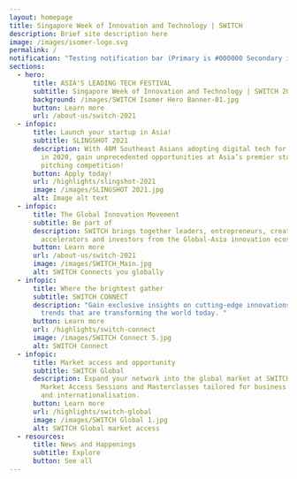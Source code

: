 ```yaml
---
layout: homepage
title: Singapore Week of Innovation and Technology | SWITCH
description: Brief site description here
image: /images/isomer-logo.svg
permalink: /
notification: "Testing notification bar (Primary is #000000 Secondary is #e7131a)"
sections:
  - hero:
      title: ASIA'S LEADING TECH FESTIVAL
      subtitle: Singapore Week of Innovation and Technology | SWITCH 2021
      background: /images/SWITCH Isomer Hero Banner-01.jpg
      button: Learn more
      url: /about-us/switch-2021
  - infopic:
      title: Launch your startup in Asia!
      subtitle: SLINGSHOT 2021
      description: With 40M Southeast Asians adopting digital tech for the first time
        in 2020, gain unprecedented opportunities at Asia’s premier startup
        pitching competition!
      button: Apply today!
      url: /highlights/slingshot-2021
      image: /images/SLINGSHOT 2021.jpg
      alt: Image alt text
  - infopic:
      title: The Global Innovation Movement
      subtitle: Be part of
      description: SWITCH brings together leaders, entrepreneurs, creators,
        accelerators and investors from the Global-Asia innovation ecosystem.
      button: Learn more
      url: /about-us/switch-2021
      image: /images/SWITCH_Main.jpg
      alt: SWITCH Connects you globally
  - infopic:
      title: Where the brightest gather
      subtitle: SWITCH CONNECT
      description: "Gain exclusive insights on cutting-edge innovations and growing
        trends that are transforming the world today. "
      button: Learn more
      url: /highlights/switch-connect
      image: /images/SWITCH Connect 5.jpg
      alt: SWITCH Connect
  - infopic:
      title: Market access and opportunity
      subtitle: SWITCH Global
      description: Expand your network into the global market at SWITCH Global’s
        Market Access Sessions and Masterclasses tailored for business growth
        and internationalisation.
      button: Learn more
      url: /highlights/switch-global
      image: /images/SWITCH Global 1.jpg
      alt: SWITCH Global market access
  - resources:
      title: News and Happenings
      subtitle: Explore
      button: See all
---
```


